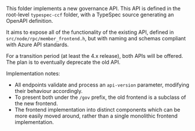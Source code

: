 This folder implements a new governance API.
This API is defined in the root-level `typespec-ccf` folder, with a TypeSpec source generating an OpenAPI definition.

It aims to expose all of the functionality of the existing API, defined in `src/node/rpc/member_frontend.h`, but with naming and schemas compliant with Azure API standards.

For a transition period (at least the 4.x release), both APIs will be offered. The plan is to eventually deprecate the old API.

Implementation notes:

- All endpoints validate and process an `api-version` parameter, modifying their behaviour accordingly.
- To present both under the `/gov` prefix, the old frontend is a subclass of the new frontend.
- The frontend implementation into distinct components which can be more easily moved around, rather than a single monolithic frontend implementation.
